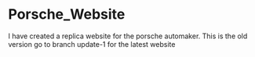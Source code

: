 # Porsche_Website
I have created a replica website for the porsche automaker.
This is the old version go to branch update-1 for the latest website

